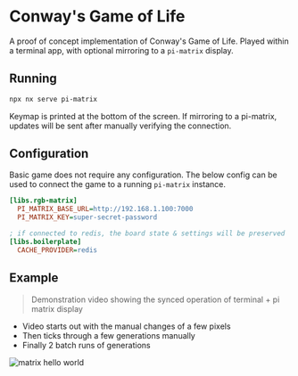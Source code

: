 # Conway's Game of Life

A proof of concept implementation of Conway's Game of Life.
Played within a terminal app, with optional mirroring to a `pi-matrix` display.

## Running

```bash
npx nx serve pi-matrix
```

Keymap is printed at the bottom of the screen.
If mirroring to a pi-matrix, updates will be sent after manually verifying the connection.

## Configuration

Basic game does not require any configuration.
The below config can be used to connect the game to a running `pi-matrix` instance.

```ini
[libs.rgb-matrix]
  PI_MATRIX_BASE_URL=http://192.168.1.100:7000
  PI_MATRIX_KEY=super-secret-password

; if connected to redis, the board state & settings will be preserved
[libs.boilerplate]
  CACHE_PROVIDER=redis
```

## Example

> Demonstration video showing the synced operation of terminal + pi matrix display

- Video starts out with the manual changes of a few pixels
- Then ticks through a few generations manually
- Finally 2 batch runs of generations

![matrix hello world](./docs/matrix_hello_world.gif)
